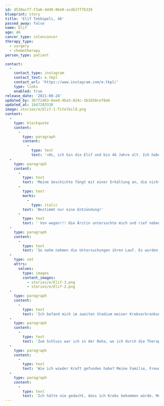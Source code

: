 ```yaml
---
id: d530acf7-f3a6-4d48-86e0-acdb1ff7b326
blueprint: story
title: 'Elif Tekküpeli, 46'
passed_away: false
name: Elif
age: 46
cancer_type: coloncancer
therapy_type:
  - surgery
  - chemotherapy
person_type: patient

contact:
  -
    contact_type: instagram
    contact_text: e.tkpl
    contact_url: 'https://www.instagram.com/e.tkpl/'
    type: links
    enabled: true
release_date: '2021-08-24'
updated_by: 3b7f2d63-0aed-4ba3-824c-3b1650cef8a6
updated_at: 1647203338
image: stories/e/Elif-1-Titelbild.png
content:
  -
    type: blockquote
    content:
      -
        type: paragraph
        content:
          -
            type: text
            text: '»Hi, ich bin die Elif und bin 46 Jahre alt. Ich habe mit 44 Darmkrebs bekommen, bin Mutter von drei wunderschönen Mädels im Alter von 16, 24 und 20 Jahren und bin verheiratet.'
  -
    type: paragraph
    content:
      -
        type: text
        text: 'Meine Geschichte fängt mit einer Erkältung an, die nicht weg gehen wollte. Ich habe alles versucht, aber wurde einfach nicht fit. Ich bin wieder arbeiten gegangen mit Schmerzen an der linken Seite des Unterbauchs. Dies hielt drei Wochen an, bis ich Verstopfungen bekommen habe, ein Symptom, dass ich zu dieser Zeit nicht kannte. Ich wurde blasser und auf einen Rat von meiner Arbeitskollegin bin ich ins Krankenhaus gegangen. Am 7. Mai 2019 hat alles angefangen. Am nächsten Tag wurde bei mir eine Sonographie angesetzt. Bis dahin hab ich mir nichts Schlimmes gedacht. '
      -
        type: text
        marks:
          -
            type: italic
        text: 'Bestimmt nur eine Entzündung!'
      -
        type: text
        text: ' Von wegen!!! Die Ärztin untersuchte mich und rief nebenbei auch die anderen Ärzte zu sich. Es kamen insgesamt vier Ärzte dazu und guckten sich das Ergebnis an. Ein Arzt sagte, es sei Verstopfung, ein anderer sagte, es sei eine Entzündung. Die Leber wurde ebenfalls untersucht, da dort Metastasen vermutet wurden. Gott sei dank blieb die Vermutung negativ.'
  -
    type: paragraph
    content:
      -
        type: text
        text: 'So nahm nahmen die Untersuchungen ihren Lauf. Es wurden ein CT, ein MRT, Ultraschall-Untersuchungen und eine Darmspiegelung gemacht, wobei zwei Tumore entdeckt wurden. Die Operation am 17. Mai 2019 statt und die Tumore wurden entfernt. Eigentlich ging es mir soweit ganz gut, es hatte sich jedoch ein Abszess gebildet und ich musste wenige Tage später notoperiert werden. Ich hatte große Angst. Die OP hat zwei Stunden gedauert. Ich habe mich nur schwer erholt. Dann kam auch noch eine Lungenentzündung und zum Schluss noch ein Harnwegsinfekt dazu. Mein Aufenthalt im Krankenhaus belief sich auf insgesamt sechs Wochen. Eine lange Zeit konnte ich nicht aufstehen und das Laufen fiel mir so schwer. Ich bin eine Person, die normalerweise viel läuft. Dies klappte aber nicht mehr.'
  -
    type: set
    attrs:
      values:
        type: images
        content_images:
          - stories/e/Elif-3.png
          - stories/e/Elif-2.png
  -
    type: paragraph
    content:
      -
        type: text
        text: 'Ich befand mich im zweiten Stadium meiner Krebserkrankung. Gott sei dank, hat bei mir nichts gestreut, es gab keine Metastasen. Am 17. Juni wurde ich schließlich entlassen. Bevor ich realisieren konnte, was eigentlich passiert, war alles um mich herum schon geschehen. Es gab keine Zeit zum Überlegen. Meine Ärzte waren glücklicherweise sehr toll und ich habe mich bei ihnen gut aufgehoben gefühlt.'
  -
    type: paragraph
    content:
      -
        type: text
        text: 'Zum Schluss war ich in der Reha, wo ich durch die Therapie zu mir selbst finden konnte. Außerdem war da noch die anschließende Chemotherapie, in Tablettenform, welche noch einmal sechs Monate dauerte. 🤭'
  -
    type: paragraph
    content:
      -
        type: text
        text: 'Wie ich wieder Kraft gefunden habe? Meine Familie, Freunde, eigentlich alle haben mich unterstützt, vor allem meine Mutter – eine starke Person, mein Ein und Alles – hat mir Kraft gegeben. Auch waren meine Kinder und mein Mann für mich da sowie meine Schwester, mein Bruder und mein Vater, was ich sehr schätze.'
  -
    type: paragraph
    content:
      -
        type: text
        text: 'Ich hätte nie gedacht, dass ich Krebs bekommen würde. Mein Fazit: Nie nach hinten schauen – immer nach vorne! Und das Leben genießen, auf seinen Körper hören und die Signale. Ich hoffe, dass das eine einmalige Sache für mich war.«'
---
```

